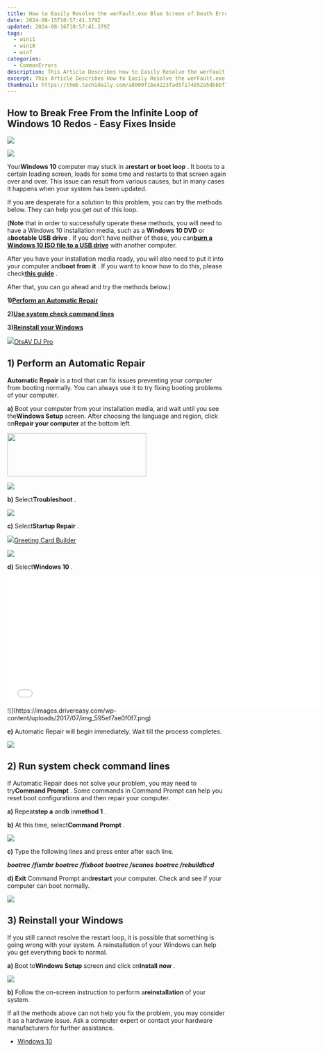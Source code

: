 ```yaml
---
title: How to Easily Resolve the werFault.exe Blue Screen of Death Errors
date: 2024-08-15T10:57:41.379Z
updated: 2024-08-16T10:57:41.379Z
tags:
  - win11
  - win10
  - win7
categories:
  - CommonErrors
description: This Article Describes How to Easily Resolve the werFault.exe Blue Screen of Death Errors
excerpt: This Article Describes How to Easily Resolve the werFault.exe Blue Screen of Death Errors
thumbnail: https://thmb.techidaily.com/a8009f1be4223fad5f174852a5dbbbf732624444e76009d5f2106549ef1886ec.jpg
---
```


## How to Break Free From the Infinite Loop of Windows 10 Redos - Easy Fixes Inside

<!-- affiliate ads begin -->
<a href="https://shop.copernic.com/order/checkout.php?PRODS=41033095&QTY=1&AFFILIATE=108875&CART=1"><img src="https://secure.2checkout.com/images/merchant/8d30aa96e72440759f74bd2306c1fa3d/Copernic-2023-Affiliate-728x90-Advanced-3YR.png" border="0"></a>
<!-- affiliate ads end -->
![](https://images.drivereasy.com/wp-content/uploads/2017/10/img_59dad6e2ec423.png)

 Your**Windows 10** computer may stuck in a**restart or boot loop** . It boots to a certain loading screen, loads for some time and restarts to that screen again over and over. This issue can result from various causes, but in many cases it happens when your system has been updated.

 If you are desperate for a solution to this problem, you can try the methods below. They can help you get out of this loop.

 (**Note** that in order to successfully operate these methods, you will need to have a Windows 10 installation media, such as a **Windows 10 DVD** or a**bootable USB drive** . If you don’t have neither of these, you can[**burn a Windows 10 ISO file to a USB drive**](https://tools.techidaily.com/drivereasy/download/) with another computer.

 After you have your installation media ready, you will also need to put it into your computer and**boot from it** . If you want to know how to do this, please check[**this guide**](https://tools.techidaily.com/drivereasy/download/) .

After that, you can go ahead and try the methods below.)

 **1)[Perform an Automatic Repair](https://tools.techidaily.com/drivereasy/download/)**

 **2)[Use system check command lines](https://tools.techidaily.com/drivereasy/download/)**

 **3)[Reinstall your Windows](https://tools.techidaily.com/drivereasy/download/)**
  
<!-- affiliate ads begin -->
<a href="https://otszone.ots7.com/order/checkout.php?PRODS=4713321&QTY=1&AFFILIATE=108875&CART=1"><img src="https://green.ots7.com/screenshots/OtsAV/OtsAVDJ1.90-300x188.jpg" border="0">OtsAV DJ Pro</a>
<!-- affiliate ads end -->
## 1) Perform an Automatic Repair

**Automatic Repair** is a tool that can fix issues preventing your computer from booting normally. You can always use it to try fixing booting problems of your computer.

**a)** Boot your computer from your installation media, and wait until you see the**Windows Setup** screen. After choosing the language and region, click on**Repair your computer** at the bottom left.

<!-- affiliate ads begin -->
<a href="https://proteahair.pxf.io/c/5597632/1983634/23621" target="_top" id="1983634"><img src="//a.impactradius-go.com/display-ad/23621-1983634" border="0" alt="" width="320" height="100"/></a><img height="0" width="0" src="https://imp.pxf.io/i/5597632/1983634/23621" style="position:absolute;visibility:hidden;" border="0" />
<!-- affiliate ads end -->
![](https://images.drivereasy.com/wp-content/uploads/2017/07/img_595ef37da91e2.png)

**b)**  Select**Troubleshoot** .

![](https://images.drivereasy.com/wp-content/uploads/2017/07/img_595ef3e847177.png)

**c)**  Select**Startup Repair** .

<!-- affiliate ads begin -->
<a href="https://secure.2checkout.com/order/checkout.php?PRODS=2067133&QTY=1&AFFILIATE=108875&CART=1"><img src="https://www.pearlmountainsoft.com/n_img/product/gcb/banScrn.jpg" border="0">Greeting Card Builder</a>
<!-- affiliate ads end -->
![](https://images.drivereasy.com/wp-content/uploads/2017/07/img_595ef40fe26ba.png)

**d)**  Select**Windows 10** .

<!-- affiliate ads begin -->
<iframe id="iframe_672" src="//a.impactradius-go.com/gen-ad-code/5597632/1959812/17834/" width="720" height="300" scrolling="no" frameborder="0" marginheight="0" marginwidth="0"></iframe>
<!-- affiliate ads end -->
![](https://images.drivereasy.com/wp-content/uploads/2017/07/img_595ef7ae0f0f7.png)

**e)** Automatic Repair will begin immediately. Wait till the process completes.

![](https://images.drivereasy.com/wp-content/uploads/2017/07/img_595ef84e8e8d9.png)
  
## 2) Run system check command lines

 If Automatic Repair does not solve your problem, you may need to try**Command Prompt** . Some commands in Command Prompt can help you reset boot configurations and then repair your computer.

**a)**  Repeat**step a** and**b** in**method 1** .

**b)**  At this time, select**Command Prompt** .

![](https://images.drivereasy.com/wp-content/uploads/2017/07/img_595efba62ceea.png)

**c)**  Type the following lines and press enter after each line.

_**bootrec /fixmbr**_
_**bootrec /fixboot**_
_**bootrec /scanos**_
_**bootrec /rebuildbcd**_

**d) Exit** Command Prompt and**restart** your computer. Check and see if your computer can boot normally.  
  
<!-- affiliate ads begin -->
<a href="https://shop.mondly.com/affiliate.php?ACCOUNT=ATISTUDI&AFFILIATE=108875&PATH=https%3A%2F%2Fwww.mondly.com%3FAFFILIATE%3D108875%26RESOURCE%3D%2BEducational%2B970x90%2B"><img src="https://secure.avangate.com/images/merchant/69c418c33ec2e1a4267fa9bb77fa1428/educational-970x90.gif" border="0"></a>
<!-- affiliate ads end -->
## 3) Reinstall your Windows

 If you still cannot resolve the restart loop, it is possible that something is going wrong with your system. A reinstallation of your Windows can help you get everything back to normal.

**a)** Boot to**Windows Setup** screen and click on**Install now** .

![](https://images.drivereasy.com/wp-content/uploads/2017/07/img_595f034a76368.png)

**b)**  Follow the on-screen instruction to perform a**reinstallation** of your system.  
  
 If all the methods above can not help you fix the problem, you may consider it as a hardware issue. Ask a computer expert or contact your hardware manufacturers for further assistance.

* [Windows 10](https://tools.techidaily.com/drivereasy/download/)

<ins class="adsbygoogle"
     style="display:block"
     data-ad-format="autorelaxed"
     data-ad-client="ca-pub-7571918770474297"
     data-ad-slot="1223367746"></ins>



<ins class="adsbygoogle"
     style="display:block"
     data-ad-client="ca-pub-7571918770474297"
     data-ad-slot="8358498916"
     data-ad-format="auto"
     data-full-width-responsive="true"></ins>


